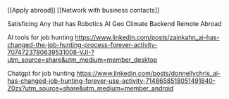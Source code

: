 [[Apply abroad]]
[[Network with business contacts]]

Satisficing
Any that has
Robotics
AI
Geo
Climate
Backend
Remote
Abroad

AI tools for job hunting
https://www.linkedin.com/posts/zainkahn_ai-has-changed-the-job-hunting-process-forever-activity-7074723780639531008-VJI-?utm_source=share&utm_medium=member_desktop

Chatgpt for job hunting
https://www.linkedin.com/posts/donnellychris_ai-has-changed-job-hunting-forever-use-activity-7148658518051491840-Z0zx?utm_source=share&utm_medium=member_android